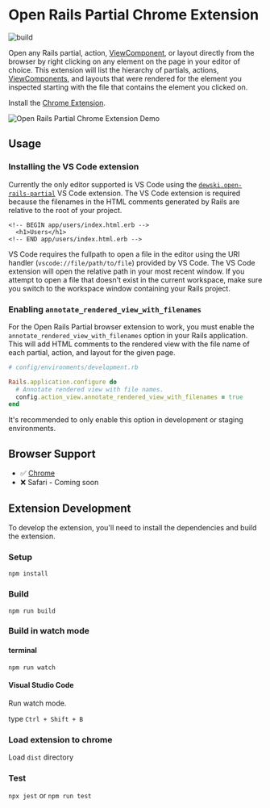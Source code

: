 # Open Rails Partial Chrome Extension

![build](https://github.com/dewski/open-rails-partial-chrome-extension/workflows/build/badge.svg)

Open any Rails partial, action, [ViewComponent](https://viewcomponent.org/), or layout directly from the browser by right clicking on any element on the page in your editor of choice. This extension will list the hierarchy of partials, actions, [ViewComponents](https://viewcomponent.org/), and layouts that were rendered for the element you inspected starting with the file that contains the element you clicked on.

Install the [Chrome Extension](https://chrome.google.com/webstore/detail/open-rails-partial/njkledhjbnnemkphdnodpiodmnhkgdlc).

![Open Rails Partial Chrome Extension Demo](./images/demo.gif)

## Usage

### Installing the VS Code extension

Currently the only editor supported is VS Code using the [`dewski.open-rails-partial`](https://marketplace.visualstudio.com/items?itemName=dewski.open-rails-partial) VS Code extension. The VS Code extension is required because the filenames in the HTML comments generated by Rails are relative to the root of your project.

```erb
<!-- BEGIN app/users/index.html.erb -->
  <h1>Users</h1>
<!-- END app/users/index.html.erb -->
```

VS Code requires the fullpath to open a file in the editor using the URI handler (`vscode://file/path/to/file`) provided by VS Code. The VS Code extension will open the relative path in your most recent window. If you attempt to open a file that doesn't exist in the current workspace, make sure you switch to the workspace window containing your Rails project.

### Enabling `annotate_rendered_view_with_filenames`

For the Open Rails Partial browser extension to work, you must enable the `annotate_rendered_view_with_filenames` option in your Rails application. This will add HTML comments to the rendered view with the file name of each partial, action, and layout for the given page.

```ruby
# config/environments/development.rb

Rails.application.configure do
  # Annotate rendered view with file names.
  config.action_view.annotate_rendered_view_with_filenames = true
end
```

It's recommended to only enable this option in development or staging environments.

## Browser Support

- ✅ [Chrome](https://chrome.google.com/webstore/detail/open-rails-partial/njkledhjbnnemkphdnodpiodmnhkgdlc)
- ❌ Safari - Coming soon

## Extension Development

To develop the extension, you'll need to install the dependencies and build the extension.

### Setup

```
npm install
```

### Build

```
npm run build
```

### Build in watch mode

#### terminal

```
npm run watch
```

#### Visual Studio Code

Run watch mode.

type `Ctrl + Shift + B`

### Load extension to chrome

Load `dist` directory

### Test
`npx jest` or `npm run test`
